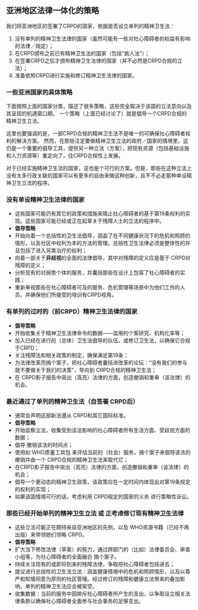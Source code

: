 ## 亚洲地区法律一体化的策略
我们将亚洲地区的签署了CRPD的国家，依据是否设立单列的精神卫生法：

1. 没有单列的精神卫生法律的国家（虽然可能有一些对社心障碍者的权益有影响的法律／规定）；
2. 在CRPD颁布之前已有精神卫生法的国家（包括“疯人法”）；
3. 在签署CRPD之后才颁布精神卫生法律的国家（并不必然是CRPD合规的立法）；
4. 准备依照CRPD进行实施和修订精神卫生法律的国家。

### 一些亚洲国家的具体策略

下面按照上面的国家分类，描述了很多策略，这些完全取决于该国的立法意向以及其呈现的机遇窗口期。 一个策略（上面已经讨论了）就是倡导一个CRPD合规的精神卫生立法。

这里也要强调的是，一部CRPD合规的精神卫生法不是唯一的可确保社心障碍者权利的解决方案。 然而，在那些注定要做精神卫生立法的政府／国家的情境里，这仍是一个重要的倡导工具，提供另一种立法（方案），把现有资源（包括基础设施和人力资源等）重定向了，往CRPD合规性上发展。

对于已经实施精神卫生法的国家，这也是个可行的方案。但是，那些在这种立法上没有太多行政关联的国家可以有更多的自由来做这种创新，且不不必走那种单设精神卫生立法的程序。

### 没有单设精神卫生法律的国家
- 这些国家可能仍有其它的政策和措施来阻止社心障碍者的基于第19条权利的实现。这些国家可能已经或正在起草关于残障人士的立法的程序中。
- **倡导策略**
- 开始向着一个总括性的卫生法倡导，涵盖了在不同健康状况下的危机和照顾的情形，以及社区中权利为本的方法的管理。总括性卫生法律必须是整体性的并且包括了进入另类治疗的权利；
- 向着一部关于**非歧视**的全面的法律倡导，其中对残障的定义应是基于 CRPD对残障的定义；
- 分析现有的对弱势个体的服务，并囊括那些在设计上包容了社心障碍者的实践；
- 重新审视那些在社心障碍者可及的服务、危机管理等场景中为他们工作的人员，并确保他们所接受的培训有CRPD视角。


### 有单列的过时的（前CRPD）精神卫生法律的国家
- **倡导策略**
- 开始收集关于精神卫生法律命令的数据——滥用的个案研究、机构化率等；
- 加入已经在进行的（总体）卫生法倡导的队伍，或修订卫生法，以确保它合规于CRPD；
- 关注残障法和相关政策的制定，确保满足第19条；
- 为法律改革而搞个案子，把社心障碍者囊括进改革的论坛：“没有我们的参与就不要做关于我们的决策”，导向到 CRPD合规的精神卫生法；
- 在 CRPD影子报告中突出（高亮）法律的方面，创造撤销和重审（该法律）的机会。


### 最近通过了单列的精神卫生法（自签署 CRPD后）
- 通常会声明这部新法遵从 CRPD和其它国际标准。
- **倡导策略**
- 开始监察立法，收集受到该法影响的社心障碍者所有生活方面、受歧视方面的数据；
- 倡导 撤销该法的时间点；
- 使用如 WHO质量工具包 来评估当前的（社会）服务，搞个案子来倡导该法的撤销并由一个 CRPD合规的精神卫生法来取代它；
- 在CRPD影子报告中突出（高亮）法律的方面，创造撤销和重审（该法律）的机会；
- 倡导一个更动态的精神卫生政策，该政策应在一定时间内体现出对第19条规定的权利的实现；
- 如果该国情境可行的话，考虑利用 CRPD规定的国家的义务 进行策略性诉讼。


### 那些已经开始单列的精神卫生立法 或 正考虑修订现有精神卫生法律
- 这些立法可能正在期待来自亚洲地区的先例，以及 WHO资源书籍（已经不再出版）来带领她们领略 CRPD。
- **倡导策略**
- 扩大当下修改法律（草案）的努力，通过跨部门的（比如）法律委员会、审查小组等，为社心障碍者的全面融合 搞个案子。
- 持续关注现有的或即将到来的残障法律，争取把社心障碍者包括进去；
- 提议进行总括性的卫生法立法：涵盖健康情境中的危机和照顾情形，以及以尊严和知情同意为原则的社区管理。经过修订的残障和健康立法带来的叠加影响，单列的精神卫生法应会被架空。
- 收集数据：当前的服务中因排斥社心障碍者所产生的支出，以争取设立相关法律条款以确保社心障碍者全面参与社会事务的足够支出。
